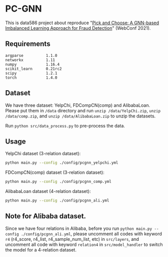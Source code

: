 # PC-GNN

This is data586 project about reproduce  "[Pick and Choose: A GNN-based Imbalanced Learning Approach for Fraud Detection](https://dl.acm.org/doi/abs/10.1145/3442381.3449989)" (WebConf 2021).


## Requirements

```
argparse          1.1.0
networkx          1.11
numpy             1.16.4
scikit_learn      0.21rc2
scipy             1.2.1
torch             1.4.0
```

## Dataset

We have three dataset: YelpChi, FDCompCN(comp) and AlibabaLoan. Please put them in `/data` directory and run `unzip /data/YelpChi.zip`, `unzip /data/comp.zip`, and `unzip /data/AlibabaLoan.zip` to unzip the datasets.

Run `python src/data_process.py` to pre-process the data.


## Usage

YelpChi dataset (3-relation dataset):

```sh
python main.py --config ./config/pcgnn_yelpchi.yml
```

FDCompCN(comp) dataset (3-relation dataset):

```sh
python main.py --config ./config/pcgnn_comp.yml
```

AlibabaLoan dataset (4-relation dataset):
```sh
python main.py --config ./config/pcgnn_ali.yml
```
## Note for Alibaba dataset.

Since we have four relations in Alibaba, before you run `python main.py --config ./config/pcgnn_ali.yml`, please uncomment all codes with keyword `r4` (r4_score, r4_list, r4_sample_num_list, etc) in `src/layers`, and uncomment all code with keyword `relation4` in `src/model_handler` to switch the model for a 4-relation dataset.
